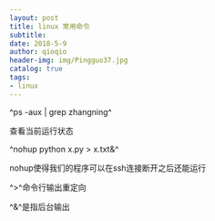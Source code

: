 ```yaml
---
layout: post
title: linux 常用命令
subtitle:  
date: 2018-5-9 
author: qioqio
header-img: img/Pingguo37.jpg
catalog: true
tags:                             
- linux
---
```




^ps -aux |  grep zhangning^


查看当前运行状态

^nohup python x.py > x.txt&^

nohup使得我们的程序可以在ssh连接断开之后还能运行

^>^命令行输出重定向

^&^是指后台输出